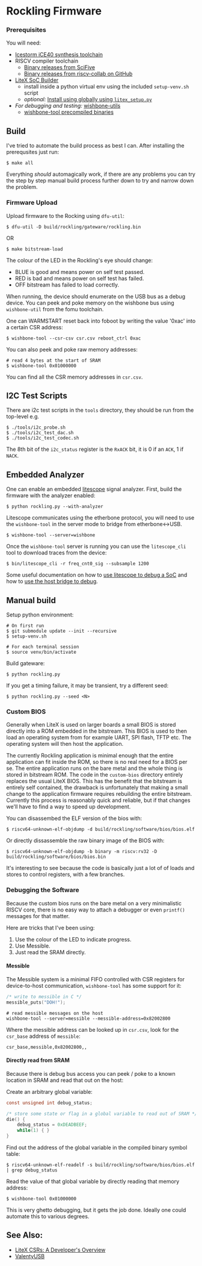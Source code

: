 Rockling Firmware
=================

### Prerequisites

You will need:

-   [Icestorm iCE40 synthesis toolchain](http://www.clifford.at/icestorm/)
-   RISCV compiler toolchain
    -   [Binary releases from SciFive](https://www.sifive.com/software)
    -   [Binary releases from riscv-collab on GitHub](https://github.com/riscv-collab/riscv-gnu-toolchain/releases)
-   [LiteX SoC Builder](https://github.com/enjoy-digital/litex)
    -   install inside a python virtual env using the included `setup-venv.sh` script
    -   _optional:_ [Install using globally using `litex_setup.py`](https://github.com/enjoy-digital/litex#quick-start-guide)
-   _For debugging and testing:_ [wishbone-utils](https://github.com/litex-hub/wishbone-utils)
    -   [wishbone-tool precompiled binaries](https://github.com/litex-hub/wishbone-utils/releases)

## Build

I've tried to automate the build process as best I can.
After installing the prerequsites just run:

```
$ make all
```

Everything _should_ automagically work, if there are
any problems you can try the step by step manual
build process further down to try and narrow down the problem.


### Firmware Upload

Upload firmware to the Rocking using `dfu-util`:

```
$ dfu-util -D build/rockling/gateware/rockling.bin
```

OR

```
$ make bitstream-load
```

The colour of the LED in the Rockling's eye should change:

-   BLUE is good and means power on self test passed.
-   RED  is bad and means power on self test has failed.
-   OFF  bitstream has failed to load correctly.

When running, the device should enumerate on the USB bus
as a debug device. You can peek and poke memory
on the wishbone bus using `wishbone-util` from the fomu
toolchain.

One can WARMSTART reset back into foboot by writing the value '0xac'
into a certain CSR address:

```
$ wishbone-tool --csr-csv csr.csv reboot_ctrl 0xac
```

You can also peek and poke raw memory addresses:

```
# read 4 bytes at the start of SRAM
$ wishbone-tool 0x01000000
```

You can find all the CSR memory addresses in `csr.csv`.


## I2C Test Scripts

There are i2c test scripts in the `tools` directory, they should be run
from the top-level e.g.

```
$ ./tools/i2c_probe.sh
$ ./tools/i2c_test_dac.sh
$ ./tools/i2c_test_codec.sh
```

The 8th bit of the `i2c_status` register is the `RxACK` bit,
it is 0 if an `ACK`, 1 if `NACK`.


## Embedded Analyzer

One can enable an embedded [litescope](https://github.com/enjoy-digital/litescope)
signal analyzer. First, build the firmware with the analyzer enabled:

```
$ python rockling.py --with-analyzer
```

Litescope communicates using the etherbone protocol,
you will need to use the `wishbone-tool` in the server
mode to bridge from etherbone<->USB.

```
$ wishbone-tool --server=wishbone
```

Once the `wishbone-tool` server is running you
can use the `litescope_cli` tool to download
traces from the device:

```
$ bin/litescope_cli -r freq_cnt0_sig --subsample 1200
```

Some useful documentation on how to
[use litescope to debug a SoC](https://github.com/enjoy-digital/litex/wiki/Use-LiteScope-To-Debug-A-SoC)
and how to [use the host bridge to debug](https://github.com/enjoy-digital/litex/wiki/Use-Host-Bridge-to-control-debug-a-SoC).


## Manual build

Setup python environment:

```
# On first run
$ git submodule update --init --recursive
$ setup-venv.sh

# For each terminal session
$ source venv/bin/activate
```

Build gateware:

```
$ python rockling.py
```

If you get a timing failure, it may be transient, try a different seed:

```
$ python rockling.py --seed <N>
```


### Custom BIOS

Generally when LiteX is used on larger boards a small BIOS is stored directly
into a ROM embedded in the bitstream. This BIOS is used to then load an operating system
from for example UART, SPI flash, TFTP etc. The operating system will then
host the application.

The currently Rockling application is minimal enough that the entire application
can fit inside the ROM, so there is no real need for a BIOS per se.
The entire application runs on the bare metal and the whole thing is stored
in bitstream ROM.
The code in the `custom-bios` directory entirely replaces the usual LiteX BIOS.
This has the benefit that the bitstream is entirely self contained,
the drawback is unfortunately that making a small change to the application
firmware requires rebuilding the entire bitstream. Currently this process
is reasonably quick and reliable, but if that changes we'll have to find a
way to speed up development.

You can disassembed the ELF version of the bios with:

```
$ riscv64-unknown-elf-objdump -d build/rockling/software/bios/bios.elf
```

Or directly dissassemble the raw binary image of the BIOS with:

```
$ riscv64-unknown-elf-objdump -b binary -m riscv:rv32 -D build/rockling/software/bios/bios.bin
```

It's interesting to see because the code is basically just a lot of
of loads and stores to control registers, with a few branches.

### Debugging the Software

Because the custom bios runs on the bare metal on a very minimalistic RISCV core,
there is no easy way to attach a debugger or even `printf()` messages for
that matter.

Here are tricks that I've been using:

1.   Use the colour of the LED to indicate progress.
2.   Use Messible.
3.   Just read the SRAM directly.

#### Messible

The Messible system is a minimal FIFO controlled with CSR registers
for device-to-host communication, `wishbone-tool` has some support for it:

```c
/* write to messible in C */
messible_puts("DOH!");
```

```shell
# read messible messages on the host
wishbone-tool --server=messible --messible-address=0x82002800
```

Where the messible address can be looked up in `csr.csv`,
look for the `csr_base` address of `messible`:

```csv
csr_base,messible,0x82002800,,
```

#### Directly read from SRAM

Because there is debug bus access you can peek / poke to a known location
in SRAM and read that out on the host:

Create an arbitrary global variable:

```c
const unsigned int debug_status;

/* store some state or flag in a global variable to read out of SRAM */
die() {
    debug_status = 0xDEADBEEF;
    while(1) { }
}
```

Find out the address of the global variable in the compiled binary symbol table:

```shell
$ riscv64-unknown-elf-readelf -s build/rockling/software/bios/bios.elf | grep debug_status
```

Read the value of that global variable by directly reading that memory address:

```shell
$ wishbone-tool 0x01000000
```

This is very ghetto debugging, but it gets the job done. Ideally one could automate this
to various degrees.


## See Also:

-   [LiteX CSRs: A Developer's Overview](https://github.com/enjoy-digital/litex/wiki/CSR-Bus)
-   [ValentyUSB](https://github.com/im-tomu/valentyusb)
